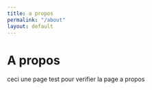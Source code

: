 ```yaml
---
title: a propos
permalink: "/about"
layout: default
---
```


# A propos #

ceci une page test pour verifier la page a propos